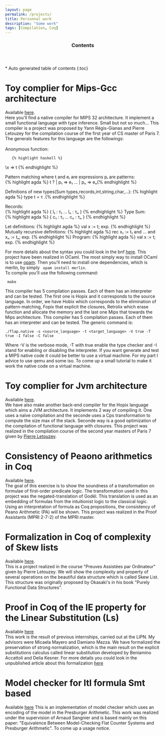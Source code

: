 ```yaml
---
layout: page
permalink: /projects/
title: Personnal work 
description: "Some work"
tags: [Compilation, Coq]
---
```


<section id="table-of-contents" class="toc">
  <header>
    <h3 >Contents</h3>
  </header>
<div id="drawer" markdown="1">
*  Auto generated table of contents
{:toc}
</div>
</section><!-- /#table-of-contents -->

# Toy complier for Mips-Gcc architecture

   Available [here](https://github.com/delouraoui/Mips-Gcc-Compiler).  
   Here you'll find a native compiler for MIPS 32 architecture.
   It implement a small functional language with type inference. Small but not so much... This compiler is a project was proposed by Yann Régis-Gianas 
   and Pierre Letouzey for the compilation course of the first year of CS  master of Paris 7.
    The generals features for this language are the followings:  
   <br/>
   Anonymous function:
	   
	   {% highlight haskell %}
  \x => t {% endhighlight %}
  
Pattern matching where t and eᵢ are expressions pᵢ are patterns:   
	   {% highlight agda %}
 t ? | p₁ => e₁  ... | pₙ => eₙ{% endhighlight %}
	   
Definitions of new types(Sum types,records,int,string,char,...): 
	   {% highlight agda %}
 type t = τ .{% endhighlight %}
	   
Records:    
	   {% highlight agda %}
 { l₁ : τ₁  ... lₙ : τₙ } {% endhighlight %}
Type Sum:    
	   {% highlight agda %}
 { c₁ : τ₁  ... cₙ : τₙ } {% endhighlight %}
 
Let definitions:
 {% highlight agda %}
 val x := t; exp. {% endhighlight %}	
Mutually recursive definitions:
 {% highlight agda %}
 rec x₁ := t₁ and ... and xₙ := tₙ; exp. {% endhighlight %}
Program:
	 {% highlight agda %}
 val x := t; exp. {% endhighlight %}
	 
For more details about the syntax you could look in the bnf [here](https://github.com/delouraoui/Mips-Gcc-Compiler/blob/master/documentation/compilation-m1-projet-2015-jalon-1.pdf).
This project have been realized in OCaml. The most simply way 
to install OCaml is to use [opam](https://opam.ocaml.org/doc/1.1/Quick_Install.html). Then 
you'll need to install one dependencies, which is merlin, by simply ``` opam install merlin```.	 
 To compile you'll use the following command:
```
 make
```

   This compiler has 5 compilation passes. Each of them has an interpreter and can be tested. 
   The first one is Hopix and it corresponds to the source language.  In order, we have Hobix 
   which corresponds to the elimination of pattern-matching, Fopix that explicit the closures, 
   Retrolix which erase function and allocate the memory and the last one Mips that towards the
   Mips architecture. This compiler has 5 compilation passes. Each of them has an interpreter and can be tested.
   The generic command is: 
```
./flap.native -s <source_language> -t <target_language> -V true -T true -I false -C false
``` 

Where -V is the verbose mode, -T with true enable the type checker and -I stand for enabling or disabling the interpreter.
If you want generate and test a MIPS native code it could be better to use a virtual machine. For my part I advice to use 
qemu and some iso. To come up a small tutorial to make it work the native code on a virtual machine.

# Toy complier for Jvm architecture
   Available [here](https://github.com/delouraoui/Jvm-Compiler).  
    We have also make another back-end compiler for the Hopix language which 
	aims a JVM architecture. It implements 2  way of compiling it. One uses a 
	naïve compilation and the seconde uses a Cps transformation to compute the 
	size max of the stack. Seconde way is a good optimization of the compilation 
	of functional language with closures. This project was realized in the 
	compilation course of the second year masters of Paris 7 
	given by [Pierre Letouzey](https://www.irif.fr/users/letouzey/edu).


# Consistency of Peaono arithmetics in Coq
   Available [here](https://github.com/delouraoui/Consistency-of-PA/blob/master/PA_Consistency.v).<br/>	
   The goal of this exercise is to show the soundness of a transformation on formulae of first-order predicate 
   logic. The transformation used in this project was the negated-translation of Godël. This translation is used 
   as an embedding of formulas from the intuitionist logic to the classical logic. Using an interpretation of 
   formula as Coq propositions, the consistency of Peano Arithmetic (PA) will be shown. This project was realized 
   in the Proof Assistants (MPRI 2-7-2) of the MPRI master.
   
# Formalization in Coq of complexity of Skew lists
  Available [here](https://github.com/delouraoui/skew-list/blob/master/Skew.v).  
  This is a project realized in the course "Preuves Assistées par Ordinateur" given 
  by Pierre Letouzey. We will show the complexity and property of several operations 
  on the beautiful data structure which is called Skew List. This structure was originally 
  proposed by Okasaki's in his book "Purely Functional Data Structures".
	  
	
# Proof in Coq of the IE property for the Linear Substitution (Ls)
	
  Available [here](https://www-lipn.univ-paris13.fr/~mayero/IE/)  
  This work is the result of previous internships, carried out at the LIPN.
  My advisors were Micaela Mayero and Damiano Mazza. We have formalized the preservation 
  of strong normalization, which is the main result on the explicit substitutions calculus 
  called linear substitution developed by Beniamino Accattoli and Delia Kesner. 
  For more details you could look in the unpublished article about this formalization 
  [here](/links/IEproperty.pdf)
  
	

# Model checker for ltl formula Smt based
	
  Available [here](https://github.com/delouraoui/model-checker-ltl)
  This is an implementation of model checker which uses an encoding 
  of the model in the Presburger Arithmetic. This work was realized 
  under the supervision of Arnaud Sangnier and is based mainly on this paper:
  "Equivalence Between Model-Checking Flat Counter Systems and Presburger Arithmetic".
  To come up a usage notice. 
